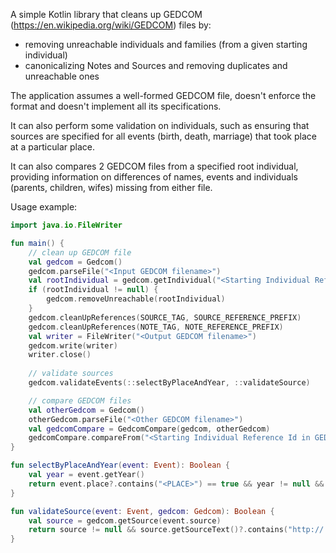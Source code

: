 A simple Kotlin library that cleans up GEDCOM (https://en.wikipedia.org/wiki/GEDCOM) files by:
* removing unreachable individuals and families (from a given starting individual)
* canonicalizing Notes and Sources and removing duplicates and unreachable ones

The application assumes a well-formed GEDCOM file, doesn't enforce the format and doesn't implement all its specifications.

It can also perform some validation on individuals, such as ensuring that sources are specified for all events (birth, death, marriage) that took place at a particular place.

It can also compares 2 GEDCOM files from a specified root individual, providing information on differences of names, events and individuals (parents, children, wifes) missing from either file.

Usage example:
```kotlin
import java.io.FileWriter

fun main() {
    // clean up GEDCOM file
    val gedcom = Gedcom()
    gedcom.parseFile("<Input GEDCOM filename>")
    val rootIndividual = gedcom.getIndividual("<Starting Individual Reference Id>")
    if (rootIndividual != null) {
        gedcom.removeUnreachable(rootIndividual)
    }
    gedcom.cleanUpReferences(SOURCE_TAG, SOURCE_REFERENCE_PREFIX)
    gedcom.cleanUpReferences(NOTE_TAG, NOTE_REFERENCE_PREFIX)
    val writer = FileWriter("<Output GEDCOM filename>")
    gedcom.write(writer)
    writer.close()
 
    // validate sources
    gedcom.validateEvents(::selectByPlaceAndYear, ::validateSource)

    // compare GEDCOM files
    val otherGedcom = Gedcom()
    otherGedcom.parseFile("<Other GEDCOM filename>")
    val gedcomCompare = GedcomCompare(gedcom, otherGedcom)
    gedcomCompare.compareFrom("<Starting Individual Reference Id in GEDCOM file>", "<Starting Individual Reference Id in other GEDCOM file>")
}

fun selectByPlaceAndYear(event: Event): Boolean {
    val year = event.getYear()
    return event.place?.contains("<PLACE>") == true && year != null && year >= <FROM YEAR> && year <= <TO YEAR>
}

fun validateSource(event: Event, gedcom: Gedcom): Boolean {
    val source = gedcom.getSource(event.source)
    return source != null && source.getSourceText()?.contains("http://...") == true
}

```
